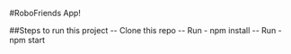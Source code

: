 #RoboFriends App!

##Steps to run this project
-- Clone this repo
-- Run - npm install
-- Run - npm start
